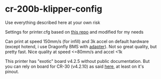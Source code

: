 # cr-200b-klipper-config
Use everything described here at your own risk

Settings for printer.cfg based on [this repo](https://github.com/ChewyJetpack/CR-200B-Klipper-Config/blob/main/printer.cfg) and modified for my needs

Can print at speed 150mm/s (for infill) and 3k accel on default hardware (except hotend, i use Dragonfly BMS with [adapter](https://www.printables.com/model/925224-cr-200b-dragonfly-bms-adapter)). Not so great quality, but pretty fast. Nice quality at speed <=80mm/s and accel <1k

This printer has "exotic" board v4.2.5 without public documentation. But you can rely on board for CR-30 (v4.2.10) as said [here](https://klipper.discourse.group/t/creality-cr-200b-2021/1090), at least on it's pinout.


